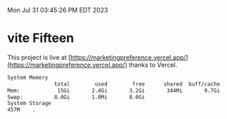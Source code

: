 Mon Jul 31 03:45:26 PM EDT 2023

# vite Fifteen


This project is live at [https://marketingpreference.vercel.app/](https://marketingpreference.vercel.app/) thanks to Vercel.

```bash
System Memory
               total        used        free      shared  buff/cache   available
Mem:            15Gi       2.4Gi       3.2Gi       344Mi       9.7Gi        12Gi
Swap:          8.0Gi       1.0Mi       8.0Gi
System Storage
457M	.
